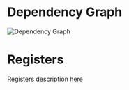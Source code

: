 # Dependency Graph

![Dependency Graph](air_chambers.svg)

# Registers

Registers description [here](../registers.md#AirChambers)